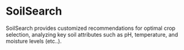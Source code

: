# SoilSearch
SoilSearch provides customized recommendations for optimal crop selection, analyzing key soil attributes such as pH, temperature, and moisture levels (etc..).
